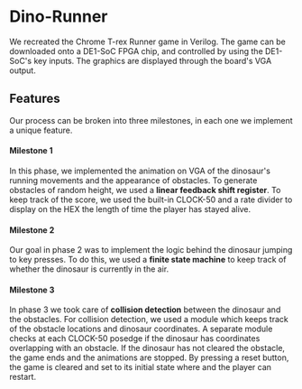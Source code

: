 # Dino-Runner

We recreated the Chrome T-rex Runner game in Verilog. The game can be downloaded onto a DE1-SoC FPGA chip, and controlled by using the DE1-SoC's key inputs. The graphics are displayed through the board's VGA output. 

## Features

Our process can be broken into three milestones, in each one we implement a unique feature. 
#### Milestone 1

  In this phase, we implemented the animation on VGA of the dinosaur's running movements and the appearance of obstacles. To 
  generate obstacles of random height, we used a **linear feedback shift register**. To keep track of the score, we used the built-in CLOCK-50 and a rate divider to display on the HEX the length of time the player has stayed alive.
  
#### Milestone 2

  Our goal in phase 2 was to implement the logic behind the dinosaur jumping to key presses. To do this, we used a **finite state machine** to keep track of whether the dinosaur is currently in the air. 
  
#### Milestone 3

  In phase 3 we took care of **collision detection** between the dinosaur and the obstacles. For collision detection, we used a module which keeps track of the obstacle locations and dinosaur coordinates. A separate module checks at each CLOCK-50 posedge if the dinosaur has coordinates overlapping with an obstacle. If the dinosaur has not cleared the obstacle, the game ends and the animations are stopped. By pressing a reset button, the game is cleared and set to its initial state where and the player can restart. 

